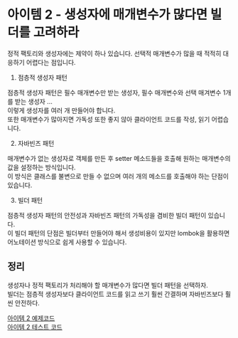 # 아이템 2 - 생성자에 매개변수가 많다면 빌더를 고려하라

정적 팩토리와 생성자에는 제약이 하나 있습니다. 선택적 매개변수가 많을 때 적적히 대응하기 어렵다는 점입니다.    

1. 점층적 생성자 패턴

점층적 생성자 패턴은 필수 매개변수만 받는 생성자, 필수 매개변수와 선택 매겨변수 1개를 받는 생성자 ...      
이렇게 생성자를 여러 개 만들어야 합니다.     
또한 매개변수가 많아지면 가독성 또한 좋지 않아 클라이언트 코드를 작성, 읽기 어렵습니다.     

2. 자바빈즈 패턴

매개변수가 없는 생성자로 객체를 만든 후 setter 메소드들을 호출해 원하는 매개변수의 값을 설정하는 방식입니다.   
이 방식은 클래스를 불변으로 만들 수 없으며 여러 개의 메소드를 호출해야 하는 단점이 있습니다.  

3. 빌더 패턴

점층적 생성자 패턴의 안전성과 자바빈즈 패턴의 가독성을 겸비한 빌더 패턴이 있습니다.  
이 빌더 패턴의 단점은 빌더부터 만들어야 해서 생성비용이 있지만 lombok을 활용하면    
어노테이션 방식으로 쉽게 사용할 수 있습니다.   

## 정리

생성자나 정적 팩토리가 처리해야 할 매개변수가 많다면 빌더 패턴을 선택하자.   
빌더는 점층적 생성자보다 클라이언트 코드를 읽고 쓰기 훨씬 간결하며 자바빈즈보다 훨씬 안전하다.    

[아이템 2 예제코드](https://github.com/320Hwany/EffectiveJava/tree/main/src/main/java/effective/item2)   
[아이템 2 테스트 코드](https://github.com/320Hwany/EffectiveJava/tree/main/src/test/java/effective/item2)  

